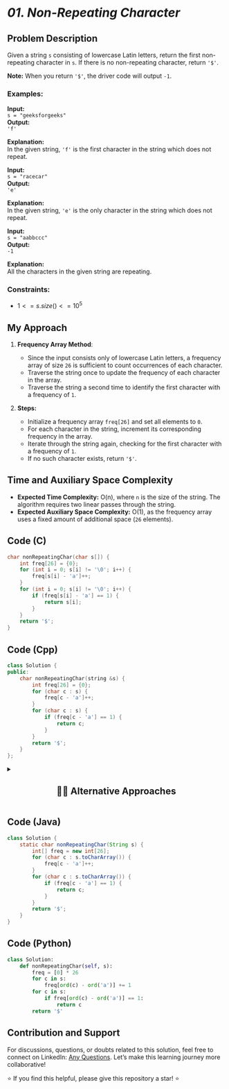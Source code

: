 # *01. Non-Repeating Character*


## Problem Description

Given a string `s` consisting of lowercase Latin letters, return the first non-repeating character in `s`. If there is no non-repeating character, return `'$'`.

**Note:** When you return `'$'`, the driver code will output `-1`.

### Examples:

**Input:**  
`s = "geeksforgeeks"`  
**Output:**  
`'f'`

**Explanation:**  
In the given string, `'f'` is the first character in the string which does not repeat.



**Input:**  
`s = "racecar"`  
**Output:**  
`'e'`

**Explanation:**  
In the given string, `'e'` is the only character in the string which does not repeat.



**Input:**  
`s = "aabbccc"`  
**Output:**  
`-1`

**Explanation:**  
All the characters in the given string are repeating.



### Constraints:
- $`1 <= s.size() <= 10^5`$



## My Approach

1. **Frequency Array Method**:  
   - Since the input consists only of lowercase Latin letters, a frequency array of size `26` is sufficient to count occurrences of each character.  
   - Traverse the string once to update the frequency of each character in the array.  
   - Traverse the string a second time to identify the first character with a frequency of `1`.  

2. **Steps:**  
   - Initialize a frequency array `freq[26]` and set all elements to `0`.  
   - For each character in the string, increment its corresponding frequency in the array.  
   - Iterate through the string again, checking for the first character with a frequency of `1`.  
   - If no such character exists, return `'$'`.



## Time and Auxiliary Space Complexity

- **Expected Time Complexity:** O(n), where `n` is the size of the string. The algorithm requires two linear passes through the string.  
- **Expected Auxiliary Space Complexity:** O(1), as the frequency array uses a fixed amount of additional space (`26` elements).



## Code (C)

```c
char nonRepeatingChar(char s[]) {
    int freq[26] = {0};  
    for (int i = 0; s[i] != '\0'; i++) {
        freq[s[i] - 'a']++;
    }
    for (int i = 0; s[i] != '\0'; i++) {
        if (freq[s[i] - 'a'] == 1) {
            return s[i];
        }
    }
    return '$';
}
```



## Code (Cpp)

```cpp
class Solution {
public:
    char nonRepeatingChar(string &s) {
        int freq[26] = {0};  
        for (char c : s) {
            freq[c - 'a']++;
        }
        for (char c : s) {
            if (freq[c - 'a'] == 1) {
                return c;
            }
        }
        return '$';
    }
};
```
<details>
  <summary><h2 align='center'>👨‍💻 Alternative Approaches</h2></summary>
  
```cpp
class Solution {
public:
    char nonRepeatingChar(string &s) {
        unordered_map<char, int> freq;

        for (char c : s) {
            freq[c]++;
        }
        for (char c : s) {
            if (freq[c] == 1) {
                return c;
            }
        }
        return '$';
    }
};
```
</details>

## Code (Java)

```java
class Solution {
    static char nonRepeatingChar(String s) {
        int[] freq = new int[26];  
        for (char c : s.toCharArray()) {
            freq[c - 'a']++;
        }
        for (char c : s.toCharArray()) {
            if (freq[c - 'a'] == 1) {
                return c;
            }
        }
        return '$';
    }
}
```



## Code (Python)

```python
class Solution:
    def nonRepeatingChar(self, s):
        freq = [0] * 26  
        for c in s:
            freq[ord(c) - ord('a')] += 1
        for c in s:
            if freq[ord(c) - ord('a')] == 1:
                return c
        return '$'
```



## Contribution and Support

For discussions, questions, or doubts related to this solution, feel free to connect on LinkedIn: [Any Questions](https://www.linkedin.com/in/het-patel-8b110525a/). Let’s make this learning journey more collaborative!

⭐ If you find this helpful, please give this repository a star! ⭐


